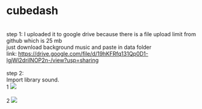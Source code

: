 # cubedash
</br> step 1:
I uploaded it to google drive because there is a file upload limit from github which is 25 mb
</br>just download background music and paste in data folder
</br>link: https://drive.google.com/file/d/19hKFRfq131Qp0D1-lgjWl2drilNOP2n-/view?usp=sharing
</br>
</br>step 2:
</br>Import library sound.
</br>1 ![](https://raw.githubusercontent.com/adefiqri12/cubedash/mainhow_to_import_library_sound_1.png)
</br>
</br>2 ![](https://raw.githubusercontent.com/adefiqri12/cubedash/mainhow_to_import_library_sound_2.png)

